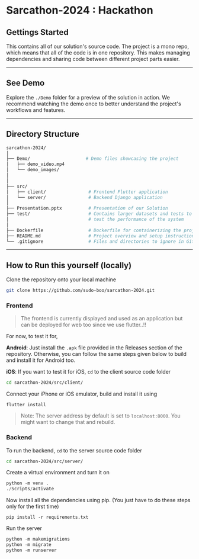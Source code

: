 # Sarcathon-2024 : Hackathon

## Gettings Started
This contains all of our solution's source code. The project is a mono repo, which means that all of the code is in one repository. This makes managing dependencies and sharing code between different project parts easier.

<hr>

## See Demo
Explore the `./Demo` folder for a preview of the solution in action. We recommend watching the demo once to better understand the project's workflows and features.

<hr>

## Directory Structure

```bash
sarcathon-2024/
│
├── Demo/                     # Demo files showcasing the project
│   ├── demo_video.mp4
│   └── demo_images/
│
│
├── src/
│   ├── client/                # Frontend Flutter application
│   └── server/                # Backend Django application
│
├── Presentation.pptx          # Presentation of our Solution
├── test/                      # Contains larger datasets and tests to
│                              # test the performance of the system
│
├── Dockerfile                 # Dockerfile for containerizing the project
├── README.md                  # Project overview and setup instructions
└── .gitignore                 # Files and directories to ignore in Git

```

<hr>

## How to Run this yourself (locally)

Clone the repository onto your local machine
```bash
git clone https://github.com/sudo-boo/sarcathon-2024.git
```
### Frontend

> The frontend is currently displayed and used as an application but can be deployed for web too since we use flutter..!!

For now, to test it for,

**Android**: Just install the `.apk` file provided in the Releases section of the repository. Otherwise, you can follow the same steps given below to build and install it for Android too.

**iOS**: If you want to test it for iOS, `cd` to the client source code folder
```bash
cd sarcathon-2024/src/client/
```
Connect your iPhone or iOS emulator, build and install it using
```flutter
flutter install
```
> Note: The server address by default is set to `localhost:8000`. You might want to change that and rebuild.


<be>

### Backend
To run the backend, `cd` to the server source code folder
```bash
cd sarcathon-2024/src/server/
```
Create a virtual environment and turn it on
```python
python -m venv .
./Scripts/activate
```
Now install all the dependencies using pip. (You just have to do these steps only for the first time)
```pip
pip install -r requirements.txt
```

Run the server
```python
python -m makemigrations
python -m migrate
python -m runserver
```

<!--## Client
The client application is written in **Flutter** 
It is chosen considering:
- Cross-platform compatibility (iOS, Android, Web, and Desktop).
- Ease of deployment and streamlined development across multiple environments.

## Backend
This section contains the code for the API backend, which is built with the **Django REST Framework** and the **SQLite3** database. This ensures a lightweight and efficient solution for handling data.

## Docker
**Dockerfile** to provide the setup to containerize each service. These ensure consistent and reproducible environments, simplifying the deployment process across platforms.

## Kubernetes
The k8s directory contains **Kubernetes** configuration files that are used to deploy the application to a Kubernetes cluster. -->

